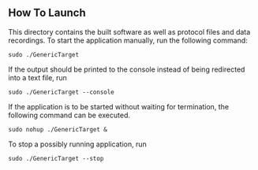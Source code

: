 ## How To Launch
This directory contains the built software as well as protocol files and data recordings. To start the application manually, run the following command:
```
sudo ./GenericTarget
```

If the output should be printed to the console instead of being redirected into a text file, run
```
sudo ./GenericTarget --console
```

If the application is to be started without waiting for termination, the following command can be executed.
```
sudo nohup ./GenericTarget &
```

To stop a possibly running application, run
```
sudo ./GenericTarget --stop
```

